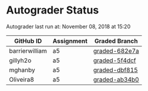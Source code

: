 # Autograder Status
Autograder last run at: November 08, 2018 at 15:20

| GitHub ID | Assignment | Graded Branch |
|-----------|------------|---------------|
| barrierwilliam | a5 | [graded-682e7a](https://github.com/Fall2018COMP401-001/a5-barrierwilliam/tree/graded-682e7a) | 
| gillyh2o | a5 | [graded-5f4dcf](https://github.com/Fall2018COMP401-001/a5-gillyh2o/tree/graded-5f4dcf) | 
| mghanby | a5 | [graded-dbf815](https://github.com/Fall2018COMP401-001/a5-mghanby/tree/graded-dbf815) | 
| Oliveira8 | a5 | [graded-ab34b0](https://github.com/Fall2018COMP401-001/a5-Oliveira8/tree/graded-ab34b0) | 
